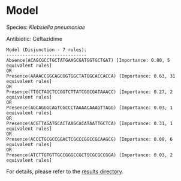 
# Model

Species: *Klebsiella pneumoniae*

Antibiotic: Ceftazidime

```
Model (Disjunction - 7 rules):
------------------------------
Absence(ACAGCGCCTGCTATGAAGCGATGGTGCTGAT) [Importance: 0.80, 5 equivalent rules]
OR
Presence(AAAACCGGCAGCGGTGGCTATGGCACCACCA) [Importance: 0.63, 31 equivalent rules]
OR
Presence(TTGCTAGCTCCGGTCTTATCGGCGATAAACC) [Importance: 0.27, 2 equivalent rules]
OR
Presence(AGCAGGGCAGTCGCCCTAAAACAAAGTTAGG) [Importance: 0.03, 1 equivalent rules]
OR
Presence(ACGTTAGATGCACTAAGCACATAATTGCTCA) [Importance: 0.31, 1 equivalent rules]
OR
Presence(ACCCTGCGCCGGACTCGCCCGGCCGCAAGCG) [Importance: 0.08, 6 equivalent rules]
OR
Presence(ATCTTGTGTTGCCGGGCCGCTGCGCGCCGGA) [Importance: 0.03, 2 equivalent rules]

```

For details, please refer to the [results directory](../../../../../results/scm_b/klebsiella%20pneumoniae/ceftazidime/repeat_3/).

